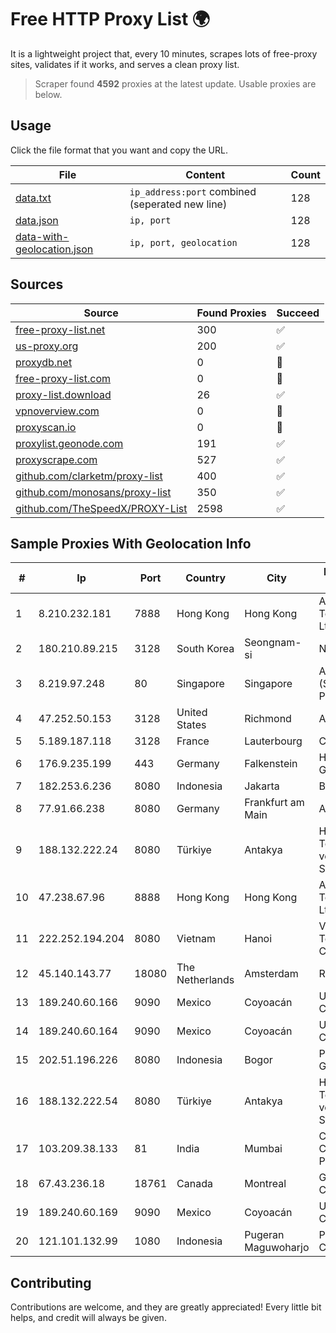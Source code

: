 
# Free HTTP Proxy List 🌍

It is a lightweight project that, every 10 minutes, scrapes lots of free-proxy sites, validates if it works, and serves a clean proxy list.


> Scraper found **4592** proxies at the latest update. Usable proxies are below.

## Usage

Click the file format that you want and copy the URL.


|File|Content|Count|
|----|-------|-----|
|[data.txt](https://raw.githubusercontent.com/themiralay/Proxy-List-World/master/data.txt)|`ip_address:port` combined (seperated new line)|128|
|[data.json](https://raw.githubusercontent.com/themiralay/Proxy-List-World/master/data.json)|`ip, port`|128|
|[data-with-geolocation.json](https://raw.githubusercontent.com/themiralay/Proxy-List-World/master/data-with-geolocation.json)|`ip, port, geolocation`|128|

## Sources

|Source|Found Proxies|Succeed|
|------|-------------|-------|
|[free-proxy-list.net](https://free-proxy-list.net)|300|✅|
|[us-proxy.org](https://www.us-proxy.org)|200|✅|
|[proxydb.net](http://proxydb.net)|0|🚫|
|[free-proxy-list.com](https://free-proxy-list.com/?page=&port=&type%5B%5D=http&type%5B%5D=https&up_time=0&search=Search)|0|🚫|
|[proxy-list.download](https://www.proxy-list.download/HTTP)|26|✅|
|[vpnoverview.com](https://vpnoverview.com/privacy/anonymous-browsing/free-proxy-servers)|0|🚫|
|[proxyscan.io](https://www.proxyscan.io)|0|🚫|
|[proxylist.geonode.com](https://proxylist.geonode.com/api/proxy-list?limit=300&page=1&sort_by=lastChecked&sort_type=desc&protocols=http,https)|191|✅|
|[proxyscrape.com](https://api.proxyscrape.com/v2/?request=displayproxies&protocol=http&timeout=10000&country=all&ssl=all&anonymity=all)|527|✅|
|[github.com/clarketm/proxy-list](https://raw.githubusercontent.com/clarketm/proxy-list/master/proxy-list-raw.txt)|400|✅|
|[github.com/monosans/proxy-list](https://raw.githubusercontent.com/monosans/proxy-list/main/proxies/http.txt)|350|✅|
|[github.com/TheSpeedX/PROXY-List](https://raw.githubusercontent.com/TheSpeedX/PROXY-List/master/http.txt)|2598|✅|


## Sample Proxies With Geolocation Info

|#|Ip|Port|Country|City|Internet Service Provider|
|-|--|----|-------|----|-------------------------|
|1|8.210.232.181|7888|Hong Kong|Hong Kong|Alibaba (US) Technology Co., Ltd.|
|2|180.210.89.215|3128|South Korea|Seongnam-si|NHNCLOUD|
|3|8.219.97.248|80|Singapore|Singapore|Alibaba Cloud (Singapore) Private Limited|
|4|47.252.50.153|3128|United States|Richmond|Alibaba Cloud LLC|
|5|5.189.187.118|3128|France|Lauterbourg|Contabo GmbH|
|6|176.9.235.199|443|Germany|Falkenstein|Hetzner Online GmbH|
|7|182.253.6.236|8080|Indonesia|Jakarta|Biznet Networks|
|8|77.91.66.238|8080|Germany|Frankfurt am Main|Andrii Hrosh|
|9|188.132.222.24|8080|Türkiye|Antakya|High Speed Telekomunikasyon ve Hab. Hiz. Ltd. Sti.|
|10|47.238.67.96|8888|Hong Kong|Hong Kong|Alibaba (US) Technology Co., Ltd.|
|11|222.252.194.204|8080|Vietnam|Hanoi|VietNam Post and Telecom Corporation|
|12|45.140.143.77|18080|The Netherlands|Amsterdam|RoyaleHosting BV|
|13|189.240.60.166|9090|Mexico|Coyoacán|Uninet S.A. de C.V.|
|14|189.240.60.164|9090|Mexico|Coyoacán|Uninet S.A. de C.V.|
|15|202.51.196.226|8080|Indonesia|Bogor|PT. Sejahtera Globalindo|
|16|188.132.222.54|8080|Türkiye|Antakya|High Speed Telekomunikasyon ve Hab. Hiz. Ltd. Sti.|
|17|103.209.38.133|81|India|Mumbai|Clear Beam Communications Pvt. Ltd.|
|18|67.43.236.18|18761|Canada|Montreal|GloboTech Communications|
|19|189.240.60.169|9090|Mexico|Coyoacán|Uninet S.A. de C.V.|
|20|121.101.132.99|1080|Indonesia|Pugeran Maguwoharjo|PT SELARAS CITRA TERABIT|



## Contributing

Contributions are welcome, and they are greatly appreciated! Every
little bit helps, and credit will always be given.

